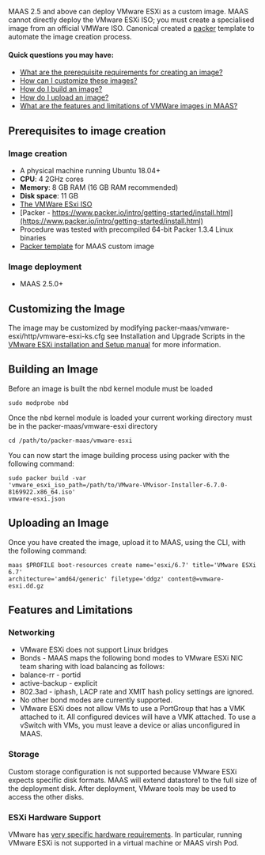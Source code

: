 <!-- deb-2-7-cli
||2.7|2.8|2.9|
|-----:|:-----:|:-----:|:-----:|
|Snap|[CLI](vmware-images-snap-2-7-cli/3234) ~ [UI](vmware-images-snap-2-7-ui/3235)|[CLI](vmware-images-snap-2-8-cli/3236) ~ [UI](vmware-images-snap-2-8-ui/3237)|[CLI](vmware-images-snap-2-9-cli/3238) ~ [UI](vmware-images-snap-2-9-ui/3239)|
|Packages|**CLI** ~ [UI](vmware-images-deb-2-7-ui/3241)|[CLI](vmware-images-deb-2-8-cli/3242) ~ [UI](vmware-images-deb-2-8-ui/3243)|[CLI](vmware-images-deb-2-9-cli/3244) ~ [UI](vmware-images-deb-2-9-ui/3245)|
 deb-2-7-cli -->

<!-- deb-2-7-ui
||2.7|2.8|2.9|
|-----:|:-----:|:-----:|:-----:|
|Snap|[CLI](vmware-images-snap-2-7-cli/3234) ~ [UI](vmware-images-snap-2-7-ui/3235)|[CLI](vmware-images-snap-2-8-cli/3236) ~ [UI](vmware-images-snap-2-8-ui/3237)|[CLI](vmware-images-snap-2-9-cli/3238) ~ [UI](vmware-images-snap-2-9-ui/3239)|
|Packages|[CLI](vmware-images-deb-2-7-cli/3240) ~ |**UI**|[CLI](vmware-images-deb-2-8-cli/3242) ~ [UI](vmware-images-deb-2-8-ui/3243)|[CLI](vmware-images-deb-2-9-cli/3244) ~ [UI](vmware-images-deb-2-9-ui/3245)|
 deb-2-7-ui -->

<!-- deb-2-8-cli
||2.7|2.8|2.9|
|-----:|:-----:|:-----:|:-----:|
|Snap|[CLI](vmware-images-snap-2-7-cli/3234) ~ [UI](vmware-images-snap-2-7-ui/3235)|[CLI](vmware-images-snap-2-8-cli/3236) ~ [UI](vmware-images-snap-2-8-ui/3237)|[CLI](vmware-images-snap-2-9-cli/3238) ~ [UI](vmware-images-snap-2-9-ui/3239)|
|Packages|[CLI](vmware-images-deb-2-7-cli/3240) ~ [UI](vmware-images-deb-2-7-ui/3241)||**CLI** ~ [UI](vmware-images-deb-2-8-ui/3243)|[CLI](vmware-images-deb-2-9-cli/3244) ~ [UI](vmware-images-deb-2-9-ui/3245)|
 deb-2-8-cli -->

<!-- deb-2-8-ui
||2.7|2.8|2.9|
|-----:|:-----:|:-----:|:-----:|
|Snap|[CLI](vmware-images-snap-2-7-cli/3234) ~ [UI](vmware-images-snap-2-7-ui/3235)|[CLI](vmware-images-snap-2-8-cli/3236) ~ [UI](vmware-images-snap-2-8-ui/3237)|[CLI](vmware-images-snap-2-9-cli/3238) ~ [UI](vmware-images-snap-2-9-ui/3239)|
|Packages|[CLI](vmware-images-deb-2-7-cli/3240) ~ [UI](vmware-images-deb-2-7-ui/3241)|[CLI](vmware-images-deb-2-8-cli/3242) ~ |**UI**|[CLI](vmware-images-deb-2-9-cli/3244) ~ [UI](vmware-images-deb-2-9-ui/3245)|
 deb-2-8-ui -->

<!-- deb-2-9-cli
||2.7|2.8|2.9|
|-----:|:-----:|:-----:|:-----:|
|Snap|[CLI](vmware-images-snap-2-7-cli/3234) ~ [UI](vmware-images-snap-2-7-ui/3235)|[CLI](vmware-images-snap-2-8-cli/3236) ~ [UI](vmware-images-snap-2-8-ui/3237)|[CLI](vmware-images-snap-2-9-cli/3238) ~ [UI](vmware-images-snap-2-9-ui/3239)|
|Packages|[CLI](vmware-images-deb-2-7-cli/3240) ~ [UI](vmware-images-deb-2-7-ui/3241)|[CLI](vmware-images-deb-2-8-cli/3242) ~ [UI](vmware-images-deb-2-8-ui/3243)||**CLI** ~ [UI](vmware-images-deb-2-9-ui/3245)|
 deb-2-9-cli -->

<!-- deb-2-9-ui
||2.7|2.8|2.9|
|-----:|:-----:|:-----:|:-----:|
|Snap|[CLI](vmware-images-snap-2-7-cli/3234) ~ [UI](vmware-images-snap-2-7-ui/3235)|[CLI](vmware-images-snap-2-8-cli/3236) ~ [UI](vmware-images-snap-2-8-ui/3237)|[CLI](vmware-images-snap-2-9-cli/3238) ~ [UI](vmware-images-snap-2-9-ui/3239)|
|Packages|[CLI](vmware-images-deb-2-7-cli/3240) ~ [UI](vmware-images-deb-2-7-ui/3241)|[CLI](vmware-images-deb-2-8-cli/3242) ~ [UI](vmware-images-deb-2-8-ui/3243)|[CLI](vmware-images-deb-2-9-cli/3244) ~ |**UI**|
 deb-2-9-ui -->

<!-- snap-2-7-cli
||2.7|2.8|2.9|
|-----:|:-----:|:-----:|:-----:|
|Snap|**CLI** ~ [UI](vmware-images-snap-2-7-ui/3235)|[CLI](vmware-images-snap-2-8-cli/3236) ~ [UI](vmware-images-snap-2-8-ui/3237)|[CLI](vmware-images-snap-2-9-cli/3238) ~ [UI](vmware-images-snap-2-9-ui/3239)|
|Packages|[CLI](vmware-images-deb-2-7-cli/3240) ~ [UI](vmware-images-deb-2-7-ui/3241)|[CLI](vmware-images-deb-2-8-cli/3242) ~ [UI](vmware-images-deb-2-8-ui/3243)|[CLI](vmware-images-deb-2-9-cli/3244) ~ [UI](vmware-images-deb-2-9-ui/3245)|
 snap-2-7-cli -->

<!-- snap-2-7-ui
||2.7|2.8|2.9|
|-----:|:-----:|:-----:|:-----:|
|Snap|[CLI](vmware-images-snap-2-7-cli/3234) ~ |**UI**|[CLI](vmware-images-snap-2-8-cli/3236) ~ [UI](vmware-images-snap-2-8-ui/3237)|[CLI](vmware-images-snap-2-9-cli/3238) ~ [UI](vmware-images-snap-2-9-ui/3239)|
|Packages|[CLI](vmware-images-deb-2-7-cli/3240) ~ [UI](vmware-images-deb-2-7-ui/3241)|[CLI](vmware-images-deb-2-8-cli/3242) ~ [UI](vmware-images-deb-2-8-ui/3243)|[CLI](vmware-images-deb-2-9-cli/3244) ~ [UI](vmware-images-deb-2-9-ui/3245)|
 snap-2-7-ui -->

<!-- snap-2-8-cli
||2.7|2.8|2.9|
|-----:|:-----:|:-----:|:-----:|
|Snap|[CLI](vmware-images-snap-2-7-cli/3234) ~ [UI](vmware-images-snap-2-7-ui/3235)||**CLI** ~ [UI](vmware-images-snap-2-8-ui/3237)|[CLI](vmware-images-snap-2-9-cli/3238) ~ [UI](vmware-images-snap-2-9-ui/3239)|
|Packages|[CLI](vmware-images-deb-2-7-cli/3240) ~ [UI](vmware-images-deb-2-7-ui/3241)|[CLI](vmware-images-deb-2-8-cli/3242) ~ [UI](vmware-images-deb-2-8-ui/3243)|[CLI](vmware-images-deb-2-9-cli/3244) ~ [UI](vmware-images-deb-2-9-ui/3245)|
 snap-2-8-cli -->

<!-- snap-2-8-ui
||2.7|2.8|2.9|
|-----:|:-----:|:-----:|:-----:|
|Snap|[CLI](vmware-images-snap-2-7-cli/3234) ~ [UI](vmware-images-snap-2-7-ui/3235)|[CLI](vmware-images-snap-2-8-cli/3236) ~ |**UI**|[CLI](vmware-images-snap-2-9-cli/3238) ~ [UI](vmware-images-snap-2-9-ui/3239)|
|Packages|[CLI](vmware-images-deb-2-7-cli/3240) ~ [UI](vmware-images-deb-2-7-ui/3241)|[CLI](vmware-images-deb-2-8-cli/3242) ~ [UI](vmware-images-deb-2-8-ui/3243)|[CLI](vmware-images-deb-2-9-cli/3244) ~ [UI](vmware-images-deb-2-9-ui/3245)|
 snap-2-8-ui -->

<!-- snap-2-9-cli
||2.7|2.8|2.9|
|-----:|:-----:|:-----:|:-----:|
|Snap|[CLI](vmware-images-snap-2-7-cli/3234) ~ [UI](vmware-images-snap-2-7-ui/3235)|[CLI](vmware-images-snap-2-8-cli/3236) ~ [UI](vmware-images-snap-2-8-ui/3237)||**CLI** ~ [UI](vmware-images-snap-2-9-ui/3239)|
|Packages|[CLI](vmware-images-deb-2-7-cli/3240) ~ [UI](vmware-images-deb-2-7-ui/3241)|[CLI](vmware-images-deb-2-8-cli/3242) ~ [UI](vmware-images-deb-2-8-ui/3243)|[CLI](vmware-images-deb-2-9-cli/3244) ~ [UI](vmware-images-deb-2-9-ui/3245)|
 snap-2-9-cli -->

<!-- snap-2-9-ui
||2.7|2.8|2.9|
|-----:|:-----:|:-----:|:-----:|
|Snap|[CLI](vmware-images-snap-2-7-cli/3234) ~ [UI](vmware-images-snap-2-7-ui/3235)|[CLI](vmware-images-snap-2-8-cli/3236) ~ [UI](vmware-images-snap-2-8-ui/3237)|[CLI](vmware-images-snap-2-9-cli/3238) ~ |**UI**|
|Packages|[CLI](vmware-images-deb-2-7-cli/3240) ~ [UI](vmware-images-deb-2-7-ui/3241)|[CLI](vmware-images-deb-2-8-cli/3242) ~ [UI](vmware-images-deb-2-8-ui/3243)|[CLI](vmware-images-deb-2-9-cli/3244) ~ [UI](vmware-images-deb-2-9-ui/3245)|
 snap-2-9-ui -->

MAAS 2.5 and above can deploy VMware ESXi as a custom image. MAAS cannot directly deploy the VMware ESXi ISO; you must create a specialised image from an official VMWare ISO. Canonical created a [packer](https://www.packer.io/) template to automate the image creation process.

#### Quick questions you may have:

* [What are the prerequisite requirements for creating an image?](/t/vmware-images/753#heading--prerequisites-to-create-the-images)
* [How can I customize these images?](/t/vmware-images/753#heading--customizing-the-image)
* [How do I build an image?](/t/vmware-images/753#heading--building-an-image)
* [How do I upload an image?](/t/vmware-images/753#heading--uploading-an-image)
* [What are the features and limitations of VMWare images in MAAS?](/t/vmware-images/753#heading--features-and-limitations)

<h2 id="heading--prerequisites-to-create-the-images">Prerequisites to image creation</h2>

<h3 id="heading--image-creation">Image creation</h3>

-   A physical machine running Ubuntu 18.04+
-   **CPU**: 4 2GHz cores
-   **Memory**: 8 GB RAM (16 GB RAM recommended)
-   **Disk space**: 11 GB
-   [The VMWare ESxi ISO](https://my.vmware.com/en/web/vmware/evalcenter?p=free-esxi6)
-   [Packer - https://www.packer.io/intro/getting-started/install.html](https://www.packer.io/intro/getting-started/install.html)
-   Procedure was tested with precompiled 64-bit Packer 1.3.4 Linux binaries
-   <a href="https://github.com/canonical/packer-maas">Packer template</a> for MAAS custom image

<h3 id="heading--image-deployment">Image deployment</h3>

-   MAAS 2.5.0+

<h2 id="heading--customizing-the-image">Customizing the Image</h2>

The image may be customized by modifying packer-maas/vmware-esxi/http/vmware-esxi-ks.cfg see Installation and Upgrade Scripts in the [VMware ESXi installation and Setup manual](https://docs.vmware.com/en/VMware-vSphere/6.7/vsphere-esxi-67-installation-setup-guide.pdf) for more information.

<h2 id="heading--building-an-image">Building an Image</h2>

Before an image is built the nbd kernel module must be loaded

    sudo modprobe nbd

Once the nbd kernel module is loaded your current working directory must be in the packer-maas/vmware-esxi directory

    cd /path/to/packer-maas/vmware-esxi

You can now start the image building process using packer with the following command:

    sudo packer build -var
    'vmware_esxi_iso_path=/path/to/VMware-VMvisor-Installer-6.7.0-8169922.x86_64.iso'
    vmware-esxi.json

<h2 id="heading--uploading-an-image">Uploading an Image</h2>

Once you have created the image, upload it to MAAS, using the CLI, with the following command:

    maas $PROFILE boot-resources create name='esxi/6.7' title='VMware ESXi 6.7'
    architecture='amd64/generic' filetype='ddgz' content@=vmware-esxi.dd.gz

<h2 id="heading--features-and-limitations">Features and Limitations</h2>

<h3 id="heading--networking">Networking</h3>

-   VMware ESXi does not support Linux bridges
-   Bonds - MAAS maps the following bond modes to VMware ESXi NIC team sharing with load balancing as follows:
-   balance-rr - portid
-   active-backup - explicit
-   802.3ad - iphash, LACP rate and XMIT hash policy settings are ignored.
-   No other bond modes are currently supported.
-   VMware ESXi does not allow VMs to use a PortGroup that has a VMK attached to it. All configured devices will have a VMK attached. To use a vSwitch with VMs, you must leave a device or alias unconfigured in MAAS.

<h3 id="heading--storage">Storage</h3>

Custom storage configuration is not supported because VMware ESXi expects specific disk formats. MAAS will extend datastore1 to the full size of the deployment disk. After deployment, VMware tools may be used to access the other disks.

<h3 id="heading--esxi-hardware-support">ESXi Hardware Support</h3>

VMware has [very specific hardware requirements](https://www.vmware.com/resources/compatibility/search.php). In particular, running VMware ESXi is not supported in a virtual machine or MAAS virsh Pod.